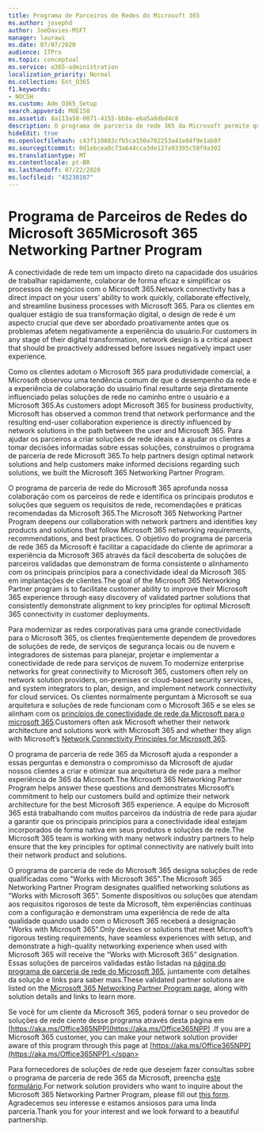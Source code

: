 ```yaml
---
title: Programa de Parceiros de Redes do Microsoft 365
ms.author: josephd
author: JoeDavies-MSFT
manager: laurawi
ms.date: 07/07/2020
audience: ITPro
ms.topic: conceptual
ms.service: o365-administration
localization_priority: Normal
ms.collection: Ent_O365
f1.keywords:
- NOCSH
ms.custom: Adm_O365_Setup
search.appverid: MOE150
ms.assetid: 8a113a50-0071-4155-bb8e-eba5a8dbd4c8
description: O programa de parceria de rede 365 da Microsoft permite que seu dispositivo se torne certificado como trabalhar com o Microsoft 365.
hideEdit: true
ms.openlocfilehash: c43f110883cfb5ca150a702253a41e84f9e1ab0f
ms.sourcegitcommit: 0d1ebcea8c73a644cca3de127a93385c58f9a302
ms.translationtype: MT
ms.contentlocale: pt-BR
ms.lasthandoff: 07/22/2020
ms.locfileid: "45230187"
---
```

# <a name="microsoft-365-networking-partner-program"></a><span data-ttu-id="ff42b-103">Programa de Parceiros de Redes do Microsoft 365</span><span class="sxs-lookup"><span data-stu-id="ff42b-103">Microsoft 365 Networking Partner Program</span></span>

<span data-ttu-id="ff42b-104">A conectividade de rede tem um impacto direto na capacidade dos usuários de trabalhar rapidamente, colaborar de forma eficaz e simplificar os processos de negócios com o Microsoft 365.</span><span class="sxs-lookup"><span data-stu-id="ff42b-104">Network connectivity has a direct impact on your users’ ability to work quickly, collaborate effectively, and streamline business processes with Microsoft 365.</span></span> <span data-ttu-id="ff42b-105">Para os clientes em qualquer estágio de sua transformação digital, o design de rede é um aspecto crucial que deve ser abordado proativamente antes que os problemas afetem negativamente a experiência do usuário.</span><span class="sxs-lookup"><span data-stu-id="ff42b-105">For customers in any stage of their digital transformation, network design is a critical aspect that should be proactively addressed before issues negatively impact user experience.</span></span>

<span data-ttu-id="ff42b-106">Como os clientes adotam o Microsoft 365 para produtividade comercial, a Microsoft observou uma tendência comum de que o desempenho da rede e a experiência de colaboração do usuário final resultante seja diretamente influenciado pelas soluções de rede no caminho entre o usuário e a Microsoft 365.</span><span class="sxs-lookup"><span data-stu-id="ff42b-106">As customers adopt Microsoft 365 for business productivity, Microsoft has observed a common trend that network performance and the resulting end-user collaboration experience is directly influenced by network solutions in the path between the user and Microsoft 365.</span></span> <span data-ttu-id="ff42b-107">Para ajudar os parceiros a criar soluções de rede ideais e a ajudar os clientes a tomar decisões informadas sobre essas soluções, construímos o programa de parceria de rede Microsoft 365.</span><span class="sxs-lookup"><span data-stu-id="ff42b-107">To help partners design optimal network solutions and help customers make informed decisions regarding such solutions, we built the Microsoft 365 Networking Partner Program.</span></span>

<span data-ttu-id="ff42b-108">O programa de parceria de rede do Microsoft 365 aprofunda nossa colaboração com os parceiros de rede e identifica os principais produtos e soluções que seguem os requisitos de rede, recomendações e práticas recomendadas da Microsoft 365.</span><span class="sxs-lookup"><span data-stu-id="ff42b-108">The Microsoft 365 Networking Partner Program deepens our collaboration with network partners and identifies key products and solutions that follow Microsoft 365 networking requirements, recommendations, and best practices.</span></span> <span data-ttu-id="ff42b-109">O objetivo do programa de parceria de rede 365 da Microsoft é facilitar a capacidade do cliente de aprimorar a experiência da Microsoft 365 através da fácil descoberta de soluções de parceiros validadas que demonstram de forma consistente o alinhamento com os principais princípios para a conectividade ideal da Microsoft 365 em implantações de clientes.</span><span class="sxs-lookup"><span data-stu-id="ff42b-109">The goal of the Microsoft 365 Networking Partner program is to facilitate customer ability to improve their Microsoft 365 experience through easy discovery of validated partner solutions that consistently demonstrate alignment to key principles for optimal Microsoft 365 connectivity in customer deployments.</span></span>

<span data-ttu-id="ff42b-110">Para modernizar as redes corporativas para uma grande conectividade para o Microsoft 365, os clientes freqüentemente dependem de provedores de soluções de rede, de serviços de segurança locais ou de nuvem e integradores de sistemas para planejar, projetar e implementar a conectividade de rede para serviços de nuvem.</span><span class="sxs-lookup"><span data-stu-id="ff42b-110">To modernize enterprise networks for great connectivity to Microsoft 365, customers often rely on network solution providers, on-premises or cloud-based security services, and system integrators to plan, design, and implement network connectivity for cloud services.</span></span> <span data-ttu-id="ff42b-111">Os clientes normalmente perguntam à Microsoft se sua arquitetura e soluções de rede funcionam com o Microsoft 365 e se eles se alinham com os [princípios de conectividade de rede da Microsoft para o microsoft 365](https://aka.ms/PNC).</span><span class="sxs-lookup"><span data-stu-id="ff42b-111">Customers often ask Microsoft whether their network architecture and solutions work with Microsoft 365 and whether they align with Microsoft’s [Network Connectivity Principles for Microsoft 365](https://aka.ms/PNC).</span></span>

<span data-ttu-id="ff42b-112">O programa de parceria de rede 365 da Microsoft ajuda a responder a essas perguntas e demonstra o compromisso da Microsoft de ajudar nossos clientes a criar e otimizar sua arquitetura de rede para a melhor experiência de 365 da Microsoft.</span><span class="sxs-lookup"><span data-stu-id="ff42b-112">The Microsoft 365 Networking Partner Program helps answer these questions and demonstrates Microsoft’s commitment to help our customers build and optimize their network architecture for the best Microsoft 365 experience.</span></span> <span data-ttu-id="ff42b-113">A equipe do Microsoft 365 está trabalhando com muitos parceiros da indústria de rede para ajudar a garantir que os principais princípios para a conectividade ideal estejam incorporados de forma nativa em seus produtos e soluções de rede.</span><span class="sxs-lookup"><span data-stu-id="ff42b-113">The Microsoft 365 team is working with many network industry partners to help ensure that the key principles for optimal connectivity are natively built into their network product and solutions.</span></span>

<span data-ttu-id="ff42b-114">O programa de parceria de rede do Microsoft 365 designa soluções de rede qualificadas como "Works with Microsoft 365".</span><span class="sxs-lookup"><span data-stu-id="ff42b-114">The Microsoft 365 Networking Partner Program designates qualified networking solutions as “Works with Microsoft 365”.</span></span> <span data-ttu-id="ff42b-115">Somente dispositivos ou soluções que atendam aos requisitos rigorosos de teste da Microsoft, têm experiências contínuas com a configuração e demonstram uma experiência de rede de alta qualidade quando usado com o Microsoft 365 receberá a designação "Works with Microsoft 365".</span><span class="sxs-lookup"><span data-stu-id="ff42b-115">Only devices or solutions that meet Microsoft’s rigorous testing requirements, have seamless experiences with setup, and demonstrate a high-quality networking experience when used with Microsoft 365 will receive the “Works with Microsoft 365” designation.</span></span> <span data-ttu-id="ff42b-116">Essas soluções de parceiros validadas estão listadas na [página do programa de parceria de rede do Microsoft 365](https://www.microsoft.com/microsoft-365/partners/O365networkingpartners), juntamente com detalhes da solução e links para saber mais.</span><span class="sxs-lookup"><span data-stu-id="ff42b-116">These validated partner solutions are listed on the [Microsoft 365 Networking Partner Program page](https://www.microsoft.com/microsoft-365/partners/O365networkingpartners), along with solution details and links to learn more.</span></span>

<span data-ttu-id="ff42b-117">Se você for um cliente da Microsoft 365, poderá tornar o seu provedor de soluções de rede ciente desse programa através desta página em [https://aka.ms/Office365NPP](https://aka.ms/Office365NPP) .</span><span class="sxs-lookup"><span data-stu-id="ff42b-117">If you are a Microsoft 365 customer, you can make your network solution provider aware of this program through this page at [https://aka.ms/Office365NPP](https://aka.ms/Office365NPP).</span></span>

<span data-ttu-id="ff42b-118">Para fornecedores de soluções de rede que desejem fazer consultas sobre o programa de parceria de rede 365 da Microsoft, preencha [este formulário](https://forms.office.com/Pages/ResponsePage.aspx?id=v4j5cvGGr0GRqy180BHbRyMNEapKtzJHu98R0YXYz1RUN0QxSUVEWTdRVTdIV1RTWjIzOVk0QkE4US4u).</span><span class="sxs-lookup"><span data-stu-id="ff42b-118">For network solution providers who want to inquire about the Microsoft 365 Networking Partner Program, please fill out [this form](https://forms.office.com/Pages/ResponsePage.aspx?id=v4j5cvGGr0GRqy180BHbRyMNEapKtzJHu98R0YXYz1RUN0QxSUVEWTdRVTdIV1RTWjIzOVk0QkE4US4u).</span></span> <span data-ttu-id="ff42b-119">Agradecemos seu interesse e estamos ansiosos para uma linda parceria.</span><span class="sxs-lookup"><span data-stu-id="ff42b-119">Thank you for your interest and we look forward to a beautiful partnership.</span></span>
